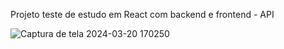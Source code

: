Projeto teste de estudo em React com backend e frontend - API

![Captura de tela 2024-03-20 170250](https://github.com/wigderne/Rotas-react/assets/95500372/21613fe4-e8b8-4603-ae13-2354bec9a8d8)
